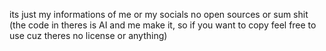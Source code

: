 its just my informations of me or my socials no open sources or sum shit
(the code in theres is AI and me make it, so if you want to copy feel free to use cuz theres no license or anything)
